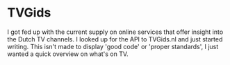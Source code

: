 # TVGids

I got fed up with the current supply on online services that offer insight into the Dutch TV channels. I looked up for the API to TVGids.nl and just started writing. This isn't made to display 'good code' or 'proper standards', I just wanted a quick overview on what's on TV.
